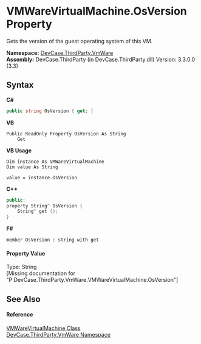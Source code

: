 # VMWareVirtualMachine.OsVersion Property 
 

Gets the version of the guest operating system of this VM.

**Namespace:**&nbsp;<a href="N_DevCase_ThirdParty_VmWare">DevCase.ThirdParty.VmWare</a><br />**Assembly:**&nbsp;DevCase.ThirdParty (in DevCase.ThirdParty.dll) Version: 3.3.0.0 (3.3)

## Syntax

**C#**<br />
``` C#
public string OsVersion { get; }
```

**VB**<br />
``` VB
Public ReadOnly Property OsVersion As String
	Get
```

**VB Usage**<br />
``` VB Usage
Dim instance As VMWareVirtualMachine
Dim value As String

value = instance.OsVersion

```

**C++**<br />
``` C++
public:
property String^ OsVersion {
	String^ get ();
}
```

**F#**<br />
``` F#
member OsVersion : string with get

```


#### Property Value
Type: String<br />\[Missing <value> documentation for "P:DevCase.ThirdParty.VmWare.VMWareVirtualMachine.OsVersion"\]

## See Also


#### Reference
<a href="T_DevCase_ThirdParty_VmWare_VMWareVirtualMachine">VMWareVirtualMachine Class</a><br /><a href="N_DevCase_ThirdParty_VmWare">DevCase.ThirdParty.VmWare Namespace</a><br />